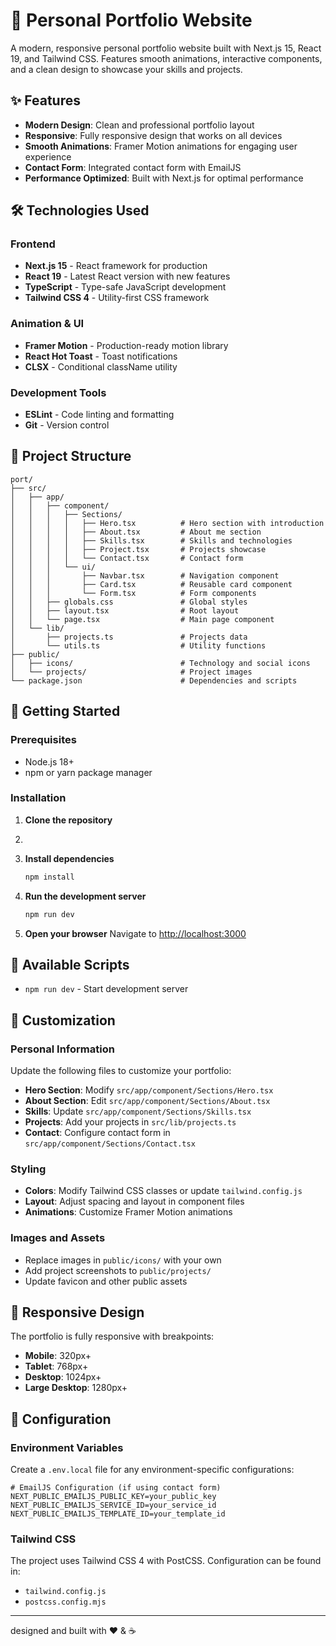 # 🚀 Personal Portfolio Website

A modern, responsive personal portfolio website built with Next.js 15, React 19, and Tailwind CSS. Features smooth animations, interactive components, and a clean design to showcase your skills and projects.

## ✨ Features

- **Modern Design**: Clean and professional portfolio layout
- **Responsive**: Fully responsive design that works on all devices
- **Smooth Animations**: Framer Motion animations for engaging user experience
- **Contact Form**: Integrated contact form with EmailJS
- **Performance Optimized**: Built with Next.js for optimal performance

## 🛠️ Technologies Used

### Frontend
- **Next.js 15** - React framework for production
- **React 19** - Latest React version with new features
- **TypeScript** - Type-safe JavaScript development
- **Tailwind CSS 4** - Utility-first CSS framework

### Animation & UI
- **Framer Motion** - Production-ready motion library
- **React Hot Toast** - Toast notifications
- **CLSX** - Conditional className utility

### Development Tools
- **ESLint** - Code linting and formatting
- **Git** - Version control

## 📁 Project Structure

```
port/
├── src/
│   ├── app/
│   │   ├── component/
│   │   │   ├── Sections/
│   │   │   │   ├── Hero.tsx          # Hero section with introduction
│   │   │   │   ├── About.tsx         # About me section
│   │   │   │   ├── Skills.tsx        # Skills and technologies
│   │   │   │   ├── Project.tsx       # Projects showcase
│   │   │   │   └── Contact.tsx       # Contact form
│   │   │   └── ui/
│   │   │       ├── Navbar.tsx        # Navigation component
│   │   │       ├── Card.tsx          # Reusable card component
│   │   │       └── Form.tsx          # Form components
│   │   ├── globals.css               # Global styles
│   │   ├── layout.tsx                # Root layout
│   │   └── page.tsx                  # Main page component
│   └── lib/
│       ├── projects.ts               # Projects data
│       └── utils.ts                  # Utility functions
├── public/
│   ├── icons/                        # Technology and social icons
│   └── projects/                     # Project images
└── package.json                      # Dependencies and scripts
```

## 🚀 Getting Started

### Prerequisites

- Node.js 18+ 
- npm or yarn package manager

### Installation

1. **Clone the repository**
2. 
3. **Install dependencies**
   ```bash
   npm install
   
   ```

4. **Run the development server**
   ```bash
   npm run dev
   
   ```

5. **Open your browser**
   Navigate to [http://localhost:3000](http://localhost:3000)

## 📝 Available Scripts

- `npm run dev` - Start development server

## 🎨 Customization

### Personal Information
Update the following files to customize your portfolio:

- **Hero Section**: Modify `src/app/component/Sections/Hero.tsx`
- **About Section**: Edit `src/app/component/Sections/About.tsx`
- **Skills**: Update `src/app/component/Sections/Skills.tsx`
- **Projects**: Add your projects in `src/lib/projects.ts`
- **Contact**: Configure contact form in `src/app/component/Sections/Contact.tsx`

### Styling
- **Colors**: Modify Tailwind CSS classes or update `tailwind.config.js`
- **Layout**: Adjust spacing and layout in component files
- **Animations**: Customize Framer Motion animations

### Images and Assets
- Replace images in `public/icons/` with your own
- Add project screenshots to `public/projects/`
- Update favicon and other public assets

## 📱 Responsive Design
The portfolio is fully responsive with breakpoints:
- **Mobile**: 320px+
- **Tablet**: 768px+
- **Desktop**: 1024px+
- **Large Desktop**: 1280px+

## 🔧 Configuration

### Environment Variables
Create a `.env.local` file for any environment-specific configurations:

```env
# EmailJS Configuration (if using contact form)
NEXT_PUBLIC_EMAILJS_PUBLIC_KEY=your_public_key
NEXT_PUBLIC_EMAILJS_SERVICE_ID=your_service_id
NEXT_PUBLIC_EMAILJS_TEMPLATE_ID=your_template_id
```

### Tailwind CSS
The project uses Tailwind CSS 4 with PostCSS. Configuration can be found in:
- `tailwind.config.js`
- `postcss.config.mjs`
---

designed and built with ♥️ & ☕